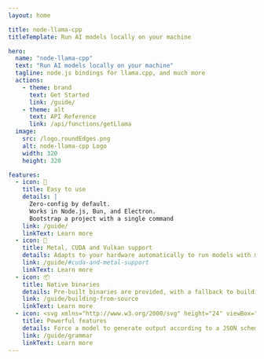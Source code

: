 ```yaml
---
layout: home

title: node-llama-cpp
titleTemplate: Run AI models locally on your machine

hero:
  name: "node-llama-cpp"
  text: "Run AI models locally on your machine"
  tagline: node.js bindings for llama.cpp, and much more
  actions:
    - theme: brand
      text: Get Started
      link: /guide/
    - theme: alt
      text: API Reference
      link: /api/functions/getLlama
  image:
    src: /logo.roundEdges.png
    alt: node-llama-cpp Logo
    width: 320
    height: 320

features:
  - icon: 🌟
    title: Easy to use
    details: |
      Zero-config by default.
      Works in Node.js, Bun, and Electron.
      Bootstrap a project with a single command
    link: /guide/
    linkText: Learn more
  - icon: 🚀
    title: Metal, CUDA and Vulkan support
    details: Adapts to your hardware automatically to run models with maximum performance
    link: /guide/#cuda-and-metal-support
    linkText: Learn more
  - icon: 📦
    title: Native binaries
    details: Pre-built binaries are provided, with a fallback to building from source without <code>node-gyp</code> or Python
    link: /guide/building-from-source
    linkText: Learn more
  - icon: <svg xmlns="http://www.w3.org/2000/svg" height="24" viewBox="0 -960 960 960" width="24" fill="currentColor"><path d="M600-160q-17 0-28.5-11.5T560-200q0-17 11.5-28.5T600-240h80q17 0 28.5-11.5T720-280v-80q0-38 22-69t58-44v-14q-36-13-58-44t-22-69v-80q0-17-11.5-28.5T680-720h-80q-17 0-28.5-11.5T560-760q0-17 11.5-28.5T600-800h80q50 0 85 35t35 85v80q0 17 11.5 28.5T840-560t28.5 11.5Q880-537 880-520v80q0 17-11.5 28.5T840-400t-28.5 11.5Q800-377 800-360v80q0 50-35 85t-85 35h-80Zm-320 0q-50 0-85-35t-35-85v-80q0-17-11.5-28.5T120-400t-28.5-11.5Q80-423 80-440v-80q0-17 11.5-28.5T120-560t28.5-11.5Q160-583 160-600v-80q0-50 35-85t85-35h80q17 0 28.5 11.5T400-760q0 17-11.5 28.5T360-720h-80q-17 0-28.5 11.5T240-680v80q0 38-22 69t-58 44v14q36 13 58 44t22 69v80q0 17 11.5 28.5T280-240h80q17 0 28.5 11.5T400-200q0 17-11.5 28.5T360-160h-80Z"/></svg>
    title: Powerful features
    details: Force a model to generate output according to a JSON schema, give the model functions it can call on demand, and much more
    link: /guide/grammar
    linkText: Learn more
---
```


<script setup>
import HomePage from "../.vitepress/components/HomePage/HomePage.vue";
</script>

<HomePage>
<template v-slot:chat-command>

```shell
npx -y node-llama-cpp chat
```

</template>
<template v-slot:inspect-command>

```shell
npx -y node-llama-cpp inspect gpu
```

</template>
<template v-slot:features-list>

* Embedding
* [Grammar](./guide/grammar.md)
* JSON schema grammar
* Function calling
* CUDA support
* Metal support
* Vulkan support
* Adapts to your hardware
* Model downloader
* Prebuilt binaries
* Electron support
* Prompt preloading
* Automatic chat wrapper
* Template chat wrapper
* Text completion
* Fill in the middle (infill)
* Jinja support
* Smart context shift
* Token bias
* Windows on Arm support
* Apple Silicon support
* Inspect GGUF files
* Custom CMake options
* Automatic batching
* TypeScript type-safety

</template>
<template v-slot:simple-code>

```TypeScript twoslash
import {fileURLToPath} from "url";
import path from "path";
import {getLlama, LlamaChatSession} from "node-llama-cpp";

const __dirname = path.dirname(
    fileURLToPath(import.meta.url)
);

const llama = await getLlama();
const model = await llama.loadModel({
    modelPath: path.join(__dirname, "my-model.gguf")
});
const context = await model.createContext();
const session = new LlamaChatSession({
    contextSequence: context.getSequence()
});


const q1 = "Hi there, how are you?";
console.log("User: " + q1);

const a1 = await session.prompt(q1);
console.log("AI: " + a1);
```

</template>
<template v-slot:simple-embedding>

```TypeScript twoslash
import {fileURLToPath} from "url";
import path from "path";
import {getLlama} from "node-llama-cpp";

const __dirname = path.dirname(
    fileURLToPath(import.meta.url)
);

const llama = await getLlama();
const model = await llama.loadModel({
    modelPath: path.join(__dirname, "my-model.gguf")
});
const context = await model.createEmbeddingContext();





const text = "Hello world";
console.log("Text:", text);

const embedding = await context.getEmbeddingFor(text);
console.log("Embedding vector:", embedding.vector);
```

</template>
<template v-slot:json-schema>

```TypeScript twoslash
import {fileURLToPath} from "url";
import path from "path";
import {getLlama, LlamaChatSession} from "node-llama-cpp";

const __dirname = path.dirname(
    fileURLToPath(import.meta.url)
);

const llama = await getLlama();
const model = await llama.loadModel({
    modelPath: path.join(__dirname, "my-model.gguf")
});
const context = await model.createContext();
const session = new LlamaChatSession({
    contextSequence: context.getSequence()
});

const grammar = await llama.createGrammarForJsonSchema({
    type: "object",
    properties: {
        positiveWordsInUserMessage: {
            type: "array",
            items: {
                type: "string"
            }
        },
        userMessagePositivityScoreFromOneToTen: {
            enum: [1, 2, 3, 4, 5, 6, 7, 8, 9, 10]
        },
        nameOfUser: {
            oneOf: [{
                type: "null"
            }, {
                type: "string"
            }]
        }
    }
});

const prompt = "Hi there! I'm John. Nice to meet you!";

const res = await session.prompt(prompt, {
    grammar
});
const parsedRes = grammar.parse(res);

console.log("User name:", parsedRes.nameOfUser);
console.log(
    "Positive words in user message:", 
    parsedRes.positiveWordsInUserMessage
);
console.log(
    "User message positivity score:",
    parsedRes.userMessagePositivityScoreFromOneToTen
);
```

</template>
<template v-slot:function-calling>

```TypeScript twoslash
import {fileURLToPath} from "url";
import path from "path";
import {
    getLlama,
    LlamaChatSession,
    defineChatSessionFunction
} from "node-llama-cpp";

const __dirname = path.dirname(
    fileURLToPath(import.meta.url)
);

const llama = await getLlama();
const model = await llama.loadModel({
    modelPath: path.join(__dirname, "my-model.gguf")
});
const context = await model.createContext();
const session = new LlamaChatSession({
    contextSequence: context.getSequence()
});

const fruitPrices: Record<string, string> = {
    "apple": "$6",
    "banana": "$4"
};
const functions = {
    getFruitPrice: defineChatSessionFunction({
        description: "Get the price of a fruit",
        params: {
            type: "object",
            properties: {
                name: {
                    type: "string"
                }
            }
        },
        async handler(params) {
            const name = params.name.toLowerCase();
            if (Object.keys(fruitPrices).includes(name))
                return {
                    name: name,
                    price: fruitPrices[name]
                };

            return `Unrecognized fruit "${params.name}"`;
        }
    })
};


const q1 = "Is an apple more expensive than a banana?";
console.log("User: " + q1);

const a1 = await session.prompt(q1, {functions});
console.log("AI: " + a1);
```

</template>
</HomePage>
